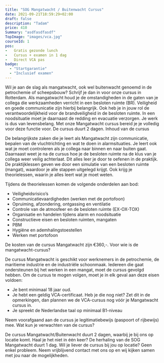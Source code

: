 ```yaml
---
title: "SOG Mangatwacht / Buitenwacht Cursus"
date: 2021-09-21T18:59:29+02:00
draft: false
description: "Tadam"
price: 410
Summary: "asdfasdfasdf"
TopImage: "images/vca.jpg"
courseId: 1
pos:
-   Gratis gezonde lunch
-   Cursus + examen in 1 dag
-   Direct VCA pas
badge:
  - "Startgarantie"
  - "Inclusief examen"
---
```


Wil je aan de slag als mangatwacht, ook wel buitenwacht genoemd in de petrochemie of scheepsbouw? Schrijf je dan in voor onze cursus in Rotterdam. Als mangatwacht houd je de omstandigheden in de gaten van je collega die werkzaamheden verricht in een besloten ruimte (BR). Veiligheid en goede communicatie zijn hierbij belangrijk. Ook heb je in jouw rol de verantwoordelijkheid voor de brandveiligheid in de besloten ruimte. In een noodsituatie moet je daarnaast de redding en evacuatie verzorgen. Je werk is dus van levensbelang. Met onze Mangatwacht cursus bereid je je volledig voor deze functie voor. De cursus duurt 2 dagen.
Inhoud van de cursus

De belangrijkste zaken die je leert als Mangatwacht zijn communicatie, bepalen van de vluchtrichting en wat te doen in alarmsituaties. Je leert ook wat je moet controleren als je collega naar binnen en naar buiten gaat. Daarnaast weet je na de cursus hoe je de besloten ruimte na de klus van je collega weer veilig achterlaat. Dit alles leer je door te oefenen in de praktijk. De praktijklessen geven we door een simulatie van een besloten ruimte (mangat), waardoor je alle stappen uitgelegd krijgt. Ook krijg je theorielessen, waarin je alles leert wat je moet weten.

Tijdens de theorielessen komen de volgende onderdelen aan bod:

- Veiligheidsrisico’s
- Communicatievaardigheden (werken met de portofoon)
- Opruiming, afzondering, ontgassing en ventilatie
- Controle van de atmosfeer en de besloten ruimte (EX-OX-TOX)
- Organisatie en handelen tijdens alarm en noodsituatie
- Constructieve eisen en besloten ruimten, mangaten
- PBM
- Hygiëne en ademhalingstoestellen
- Werken met portofoon

De kosten van de cursus Mangatwacht zijn €360,-.
Voor wie is de mangatwacht-cursus?

De cursus Mangatwacht is geschikt voor werknemers in de petrochemie, de maritieme industrie en de industriële schoonmaak. Iedereen die gaat ondersteunen bij het werken in een mangat, moet de cursus gevolgd hebben. Om de cursus te mogen volgen, moet je in elk geval aan deze eisen voldoen:

- Je bent minimaal 18 jaar oud.
- Je hebt een geldig VCA-certificaat. Heb je die nog niet? Zet dit in de opmerkingen, dan plannen we de VCA-cursus nog vóór je Mangatwacht cursus in.
- Je spreekt de Nederlandse taal op minimaal B1-niveau

Neem voorafgaand aan de cursus je legitimatiebewijs (paspoort of rijbewijs) mee.
Wat kun je verwachten van de cursus?

De cursus Mangatwacht/Buitenwacht duurt 2 dagen, waarbij je bij ons op locatie komt. Haal je het niet in één keer? De herhaling van de SOG Mangatwacht duurt 1 dag.
Wil je liever de cursus bij jou op locatie? Geen enkel probleem. Neem vrijblijvend contact met ons op en wij kijken samen met jou naar de mogelijkheden.